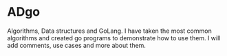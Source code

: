 # ADgo
Algorithms, Data structures and GoLang.
I have taken the most common algorithms and created go programs to demonstrate how to use them. 
I will add comments, use cases and more about them. 
